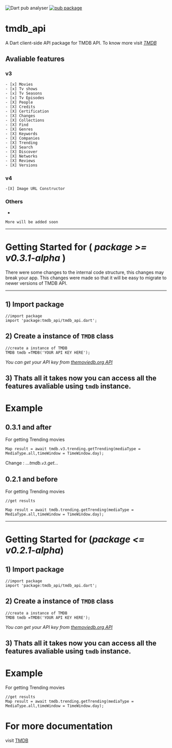 ![Dart pub analyser](https://github.com/Arunnaidu3470/tmdb_api/workflows/Dart%20pub%20analyser/badge.svg?branch=master)
[![pub package](https://img.shields.io/pub/v/tmdb_api?color=dark%20green&include_prereleases&label=pub%20package&logo=dart)](https://pub.dartlang.org/packages/tmdb_api)

# tmdb_api

A Dart client-side API package for TMDB API.
To know more visit [*TMDB*](https://www.themoviedb.org/)

## Avaliable features 
### v3
    - [x] Movies
    - [x] Tv shows
    - [x] Tv Seasons
    - [x] Tv Episodes 
    - [X] People
    - [X] Credits
    - [X] Certification
    - [X] Changes
    - [X] Collections
    - [X] Find
    - [X] Genres
    - [X] Keywords
    - [X] Companies
    - [X] Trending
    - [X] Search
    - [X] Discover
    - [X] Networks
    - [X] Reviews
    - [X] Versions
### v4
    -[X] Image URL Constructor
### Others
-   
`More will be added soon`

---
# Getting Started for ( *package >= v0.3.1-alpha* )

There were some changes to the internal code structure, this changes may break your app.
This changes were made so that it will be easy to migrate to newer versions of TMDB API.

---
## 1) Import package
```
//import package
import 'package:tmdb_api/tmdb_api.dart';
```

## 2) Create a instance of `TMDB` class
```
//create a instance of TMDB
TMDB tmdb =TMDB('YOUR API KEY HERE');
```
*You can get your API key from [themoviedb.org API](https://www.themoviedb.org/settings/api)*

## 3) Thats all it takes now you can access all the features avaliable using `tmdb` instance.

# Example

## 0.3.1 and after
For getting Trending movies 
```
Map result = await tmdb.v3.trending.getTrending(mediaType = MediaType.all,timeWindow = TimeWindow.day);

```
Change : *...tmdb.`v3`.get...*

## 0.2.1 and before
For getting Trending movies 

```
//get results

Map result = await tmdb.trending.getTrending(mediaType = MediaType.all,timeWindow = TimeWindow.day);

```

---
# Getting Started for (*package <= v0.2.1-alpha*)
## 1) Import package
```
//import package
import 'package:tmdb_api/tmdb_api.dart';
```

## 2) Create a instance of `TMDB` class
```
//create a instance of TMDB
TMDB tmdb =TMDB('YOUR API KEY HERE');
```
*You can get your API key from [themoviedb.org API](https://www.themoviedb.org/settings/api)*

## 3) Thats all it takes now you can access all the features avaliable using `tmdb` instance.

# Example
For getting Trending movies 
```
//get results
Map result = await tmdb.trending.getTrending(mediaType = MediaType.all,timeWindow = TimeWindow.day);
```

# For more documentation
visit [TMDB](https://developers.themoviedb.org/3/getting-started/introduction)